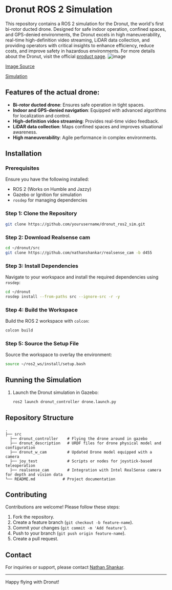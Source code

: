 # Dronut ROS 2 Simulation

This repository contains a ROS 2 simulation for the Dronut, the world's first bi-rotor ducted drone. Designed for safe indoor operation, confined spaces, and GPS-denied environments, the Dronut excels in high maneuverability, real-time high-definition video streaming, LiDAR data collection, and providing operators with critical insights to enhance efficiency, reduce costs, and improve safety in hazardous environments. For more details about the Dronut, visit the official [product page](https://cleorobotics.com/product/).
![image](https://github.com/user-attachments/assets/ae429d89-a84f-48c3-b145-3ca5d94d0510)

[Image Source](https://cleorobotics.com/product/)


[Simulation](https://github.com/user-attachments/assets/95d4e163-17b7-4247-a3b8-0e919f6e7af4)

## Features of the actual drone:
- **Bi-rotor ducted drone**: Ensures safe operation in tight spaces.
- **Indoor and GPS-denied navigation**: Equipped with advanced algorithms for localization and control.
- **High-definition video streaming**: Provides real-time video feedback.
- **LiDAR data collection**: Maps confined spaces and improves situational awareness.
- **High maneuverability**: Agile performance in complex environments.

## Installation
### Prerequisites
Ensure you have the following installed:
- ROS 2 (Works on Humble and Jazzy)
- Gazebo or Ignition for simulation
- `rosdep` for managing dependencies

### Step 1: Clone the Repository
```bash
git clone https://github.com/yourusername/dronut_ros2_sim.git
```

### Step 2: Download Realsense cam 
```bash
cd ~/dronut/src
git clone https://github.com/nathanshankar/realsense_cam -b d455
```

### Step 3: Install Dependencies
Navigate to your workspace and install the required dependencies using `rosdep`:
```bash
cd ~/dronut
rosdep install --from-paths src --ignore-src -r -y
```

### Step 4: Build the Workspace
Build the ROS 2 workspace with `colcon`:
```bash
colcon build
```

### Step 5: Source the Setup File
Source the workspace to overlay the environment:
```bash
source ~/ros2_ws/install/setup.bash
```

## Running the Simulation
1. Launch the Dronut simulation in Gazebo:
   ```bash
   ros2 launch dronut_controller drone.launch.py
   ```

## Repository Structure
```
.
├── src
  ├── dronut_controller    # Flying the drone around in gazebo
  ├── dronut_description   # URDF files for drone physical model and configuration
  ├── dronut_w_cam         # Updated Drone model equipped with a camera
  ├── joy_test             # Scripts or nodes for joystick-based teleoperation
  ├── realsense_cam        # Integration with Intel RealSense camera for depth and vision data
└── README.md            # Project documentation
```

## Contributing
Contributions are welcome! Please follow these steps:
1. Fork the repository.
2. Create a feature branch (`git checkout -b feature-name`).
3. Commit your changes (`git commit -m 'Add feature'`).
4. Push to your branch (`git push origin feature-name`).
5. Create a pull request.

## Contact
For inquiries or support, please contact [Nathan Shankar](mailto:nathanshankar465@gmail.com).

---

Happy flying with Dronut!

